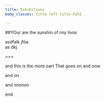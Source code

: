 ```yaml
---
title: Exhibitions
body_classes: title-left title-h1h2

---
```


##YOur are the sunshin of miy livos 

asdfalk jföa  
as dkj

===

and this is the more oart
That goes on and onw

and on 

and ononon


end
